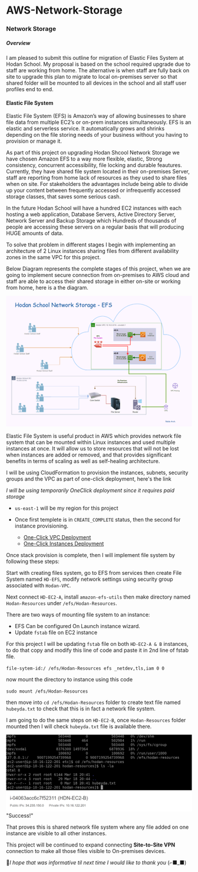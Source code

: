 # AWS-Network-Storage

### Network Storage
##### Overview
I am pleased to submit this outline for migration of Elastic Files System at Hodan School. My proposal is based on the school required upgrade due to staff are working from home. The alternative is when staff are fully back on site to upgrade this plan to migrate to local on-premises server so that shared folder will be mounted to all devices in the school and all staff user profiles end to end.

#### Elastic File System

Elastic File System (EFS) is Amazon’s way of allowing businesses to share file data from multiple EC2’s or on-prem instances simultaneously. EFS is an elastic and serverless service. It automatically grows and shrinks depending on the file storing needs of your business without you having to provision or manage it.

As part of this project on upgrading Hodan Shcool Network Storage we have chosen Amazon EFS to a way more flexible, elastic, Strong consistency, concurrent accessibility, file locking and durable feautures. Currently, they have shared file system located in their on-premises Server, staff are reporting from home lack of resources as they used to share files when on site. For stakeholders the advantages include being able to divide up your content between frequently accessed or infrequently accessed storage classes, that saves some serious cash.

In the future Hodan School will have a hundred EC2 instances with each hosting a web application, Database Servers, Active Directory Server, Network Server and Backup Storage which Hundreds of thousands of people are accessing these servers on a regular basis that will producing HUGE amounts of data.

To solve that problem in different stages I begin with implementing an architecture of 2 Linux instances sharing files from different availability zones in the same VPC for this project. 

Below Diagram represents the complete stages of this project, when we are going to implement secure connection from on-premises to AWS cloud and staff are able to access their shared storage in either on-site or working from home, here is a the diagram. 

![Elastic File System](https://github.com/MoRoble/AWS-Network-Storage/blob/d84a35545eb15e44b372ab52b2c5fe8312f5810f/Hodan-EFS2.png)

Elastic File System is useful product in AWS which provides network file system that can be mounted within Linux instances and used multiple instances at once. It will allow us to store resources that will not be lost when instances are added or removed, and that provides significant benefits in terms of scaling as well as self-healing architecture.

I will be using CloudFormation to provision the instances, subnets, security groups and the VPC as part of one-click deployment, here's the link 


  *I will be using temporarily OneClick deployment since it requires paid storage* 
  
- `us-east-1` will be my region for this project  
- Once first templete is in `CREATE_COMPLETE` status, then the second for instance provisioning.

   - [One-Click VPC Deployment](https://console.aws.amazon.com/cloudformation/home?region=us-east-1#/stacks/create/review?templateURL=https://hubeyda.s3.eu-west-2.amazonaws.com/HDN_EFS_VPC.yaml&stackName=HoDaN)
   - [One-Click Instances Deployment](https://console.aws.amazon.com/cloudformation/home?region=us-east-1#/stacks/create/review?templateURL=https://hubeyda.s3.eu-west-2.amazonaws.com/HDN_EFS_Instances.yaml&stackName=HDN-EC2)

Once stack provision is complete, then I will implement file system by following these steps:  

Start with creating files system, go to EFS from services then create File System named `HD-EFS`, modify network settings using security group associated with `Hodan-VPC`.

Next connect `HD-EC2-A`, install `amazon-efs-utils` then make directory named `Hodan-Resources` under `/efs/Hodan-Resources`.

There are two ways of mounting file system to an instance:
- EFS Can be configured On Launch instance wizard.
- Update `fstab` file on EC2 instance

For this project I will be updating `fstab` file on both `HD-EC2-A & B` instances, to do that copy and modify this line of code and paste it in 2nd line of fstab file.

`file-sytem-id:/ /efs/Hodan-Resources efs _netdev,tls,iam 0 0`

now mount the directory to instance using this code

`sudo mount /efs/Hodan-Resources`

then move into `cd /efs/Hodan-Resources` folder to create text file named `hubeyda.txt` to check that this is in fact a network file system.

I am going to do the same steps on `HD-EC2-B`, once `Hodan-Resources` folder mounted then I will check `hubeyda.txt` file is available there.

![Proect success](https://github.com/MoRoble/AWS-Network-Storage/blob/main/Test-success.png)"Success!"

That proves this is shared network file system where any file added on one instance are visible to all other instances.

This project will be continued to expand connecting **Site-to-Site VPN** connection to make all those files visible to On-premises devices.


🦋*I hope that was informative til next time I would like to thank you* (⌐■_■)
